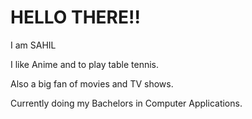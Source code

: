 # HELLO THERE!!
I am SAHIL

I like Anime and to play table tennis.

Also a big fan of movies and TV shows.

Currently doing my Bachelors in Computer Applications.
